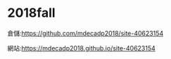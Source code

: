 # 2018fall
倉儲:https://github.com/mdecadp2018/site-40623154

網站:https://mdecadp2018.github.io/site-40623154
